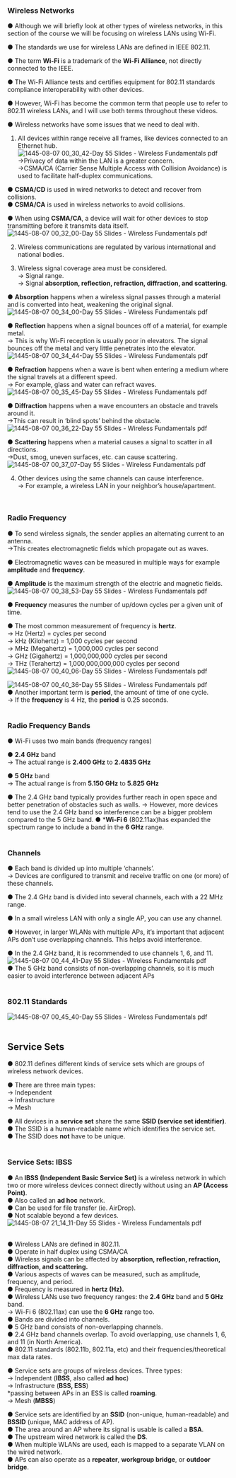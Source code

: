 ###  Wireless Networks  

● Although we will briefly look at other types of wireless networks, in this section of the course we will be focusing on wireless LANs using Wi-Fi.

● The standards we use for wireless LANs are defined in IEEE 802.11.

● The term **Wi-Fi** is a trademark of the **Wi-Fi Alliance**, not directly connected to the IEEE.

● The Wi-Fi Alliance tests and certifies equipment for 802.11 standards compliance interoperability with other devices.

● However, Wi-Fi has become the common term that people use to refer to 802.11 wireless LANs, and I will use both terms throughout these videos.

● Wireless networks have some issues that we need to deal with.  
1) All devices within range receive all frames, like devices connected to an Ethernet hub.
![1445-08-07 00_30_42-Day 55 Slides - Wireless Fundamentals pdf](https://github.com/0xVoLk/CCNA-Note/assets/100092212/bea09bcf-4fc4-4cc6-91ef-899a43eaf853)  
→Privacy of data within the LAN is a greater concern.  
→CSMA/CA (Carrier Sense Multiple Access with Collision Avoidance) is used to facilitate half-duplex communications.

● **CSMA/CD** is used in wired networks to detect and recover from collisions.  
● **CSMA/CA** is used in wireless networks to avoid collisions.

● When using **CSMA/CA**, a device will wait for other devices to stop transmitting before it transmits data itself.  
![1445-08-07 00_32_00-Day 55 Slides - Wireless Fundamentals pdf](https://github.com/0xVoLk/CCNA-Note/assets/100092212/3182a433-a0c7-4a3a-baf9-f07d74a8dde7)

2) Wireless communications are regulated by various international and national bodies.

3) Wireless signal coverage area must be considered.  
→ Signal range.  
→ Signal **absorption, reflection, refraction, diffraction, and scattering**.

● **Absorption** happens when a wireless signal passes through a material and is converted into heat, weakening the original signal.  
![1445-08-07 00_34_00-Day 55 Slides - Wireless Fundamentals pdf](https://github.com/0xVoLk/CCNA-Note/assets/100092212/66395581-3f96-4fbc-96b7-d9ee6ebdc8e0)

● **Reflection** happens when a signal bounces off of a material, for example metal.  
→ This is why Wi-Fi reception is usually poor in elevators. The signal bounces off the metal and very little penetrates into the elevator.  
![1445-08-07 00_34_44-Day 55 Slides - Wireless Fundamentals pdf](https://github.com/0xVoLk/CCNA-Note/assets/100092212/458cab50-d117-4514-9634-41764fccb022)

● **Refraction** happens when a wave is bent when entering a medium where the signal travels at a different speed.  
→ For example, glass and water can refract waves.  
![1445-08-07 00_35_45-Day 55 Slides - Wireless Fundamentals pdf](https://github.com/0xVoLk/CCNA-Note/assets/100092212/4a4bcb6a-d02d-4cdc-847f-d9c5831660fe)

● **Diffraction** happens when a wave encounters an obstacle and travels around it.  
→This can result in ‘blind spots’ behind the obstacle.  
![1445-08-07 00_36_22-Day 55 Slides - Wireless Fundamentals pdf](https://github.com/0xVoLk/CCNA-Note/assets/100092212/2674e45f-551a-42c7-a194-272cf7e5c2cc)

● **Scattering** happens when a material causes a signal to scatter in all directions.  
→Dust, smog, uneven surfaces, etc. can cause scattering.  
![1445-08-07 00_37_07-Day 55 Slides - Wireless Fundamentals pdf](https://github.com/0xVoLk/CCNA-Note/assets/100092212/34f38388-648b-4344-bb26-08818bc5b053)

4) Other devices using the same channels can cause interference.  
→ For example, a wireless LAN in your neighbor’s house/apartment.
<br>


### Radio Frequency  

● To send wireless signals, the sender applies an alternating current to an antenna.  
→This creates electromagnetic fields which propagate out as waves.

● Electromagnetic waves can be measured in multiple ways for example **amplitude** and **frequency**.

● **Amplitude** is the maximum strength of the electric and magnetic fields.  
![1445-08-07 00_38_53-Day 55 Slides - Wireless Fundamentals pdf](https://github.com/0xVoLk/CCNA-Note/assets/100092212/b76fc250-a7b0-4740-ad2e-1cefff2ff2a7)

● **Frequency** measures the number of up/down cycles per a given unit of time.

● The most common measurement of frequency is **hertz**.  
→ Hz (Hertz) = cycles per second  
→ kHz (Kilohertz) = 1,000 cycles per second  
→ MHz (Megahertz) = 1,000,000 cycles per second  
→ GHz (Gigahertz) = 1,000,000,000 cycles per second  
→ THz (Terahertz) = 1,000,000,000,000 cycles per second  
![1445-08-07 00_40_06-Day 55 Slides - Wireless Fundamentals pdf](https://github.com/0xVoLk/CCNA-Note/assets/100092212/a44adc22-9339-46e3-8e62-dd35c800a8e4)  

![1445-08-07 00_40_36-Day 55 Slides - Wireless Fundamentals pdf](https://github.com/0xVoLk/CCNA-Note/assets/100092212/0b5041fb-2e8b-48de-beb3-7ed7395df63c)  
● Another important term is **period**, the amount of time of one cycle.  
→ If the **frequency** is 4 Hz, the **period** is 0.25 seconds.  
<br>


###  Radio Frequency Bands  

● Wi-Fi uses two main bands (frequency ranges)

● **2.4 GHz** band  
→ The actual range is **2.400 GHz** to **2.4835 GHz**

● **5 GHz** band  
→ The actual range is from **5.150 GHz** to **5.825 GHz**
 
● The 2.4 GHz band typically provides further reach in open space and better penetration of obstacles such as walls.
→ However, more devices tend to use the 2.4 GHz band so interference can be a bigger
problem compared to the 5 GHz band.
● ***Wi-Fi 6** (802.11ax)has expanded the spectrum range to include a band in the **6 GHz** range.  
<br>


###  Channels  

● Each band is divided up into multiple ‘channels’.  
→ Devices are configured to transmit and receive traffic on one (or more) of these channels.

● The 2.4 GHz band is divided into several channels, each with a 22 MHz range.

● In a small wireless LAN with only a single AP, you can use any channel.

● However, in larger WLANs with multiple APs, it’s important that adjacent APs don’t use overlapping channels. This helps avoid interference.

● In the 2.4 GHz band, it is recommended to use channels 1, 6, and 11.  
![1445-08-07 00_44_41-Day 55 Slides - Wireless Fundamentals pdf](https://github.com/0xVoLk/CCNA-Note/assets/100092212/2842fc7c-0460-40d5-ad94-1a4e5e7b3e4b)  
● The 5 GHz band consists of non-overlapping channels, so it is much easier to avoid interference between adjacent APs  
<br>


###  802.11 Standards  

![1445-08-07 00_45_40-Day 55 Slides - Wireless Fundamentals pdf](https://github.com/0xVoLk/CCNA-Note/assets/100092212/731bf254-90ac-4037-9d8e-d21a8bc383f6)  
<br>


##  Service Sets  

● 802.11 defines different kinds of service sets which are groups of wireless network devices.

● There are three main types:  
→ Independent  
→ Infrastructure  
→ Mesh

● All devices in a **service set** share the same **SSID (service set identifier)**.  
● The SSID is a human-readable name which identifies the service set.  
● The SSID does **not** have to be unique.  
<br>


###  Service Sets: IBSS  

● An **IBSS (Independent Basic Service Set)** is a wireless network in which two or more wireless devices connect directly without using an **AP (Access Point)**.  
● Also called an **ad hoc** network.  
● Can be used for file transfer (ie. AirDrop).  
● Not scalable beyond a few devices.  
![1445-08-07 21_14_11-Day 55 Slides - Wireless Fundamentals pdf](https://github.com/0xVoLk/CCNA-Note/assets/100092212/8e35daa6-a742-4458-9b5d-a50d0f398dd0)  
<br>


● Wireless LANs are defined in 802.11.  
● Operate in half duplex using CSMA/CA  
● Wireless signals can be affected by **absorption, reflection, refraction, diffraction, and scattering.**  
● Various aspects of waves can be measured, such as amplitude, frequency, and period.  
● Frequency is measured in **hertz (Hz).**  
● Wireless LANs use two frequency ranges: the **2.4 GHz** band and **5 GHz** band.  
→ Wi-Fi 6 (802.11ax) can use the **6 GHz** range too.  
● Bands are divided into channels.  
● 5 GHz band consists of non-overlapping channels.  
● 2.4 GHz band channels overlap. To avoid overlapping, use channels 1, 6, and 11 (in North America).  
● 802.11 standards (802.11b, 802.11a, etc) and their frequencies/theoretical max data rates.  

● Service sets are groups of wireless devices. Three types:  
→ Independent (**IBSS**, also called **ad hoc**)  
→ Infrastructure (**BSS, ESS**)  
 *passing between APs in an ESS is called **roaming**.  
→ Mesh (**MBSS**)  

● Service sets are identified by an **SSID** (non-unique, human-readable) and **BSSID** (unique, MAC address of AP).  
● The area around an AP where its signal is usable is called a **BSA**.  
● The upstream wired network is called the **DS**.  
● When multiple WLANs are used, each is mapped to a separate VLAN on the wired network.  
● APs can also operate as a **repeater**, **workgroup bridge**, or **outdoor bridge**.  




